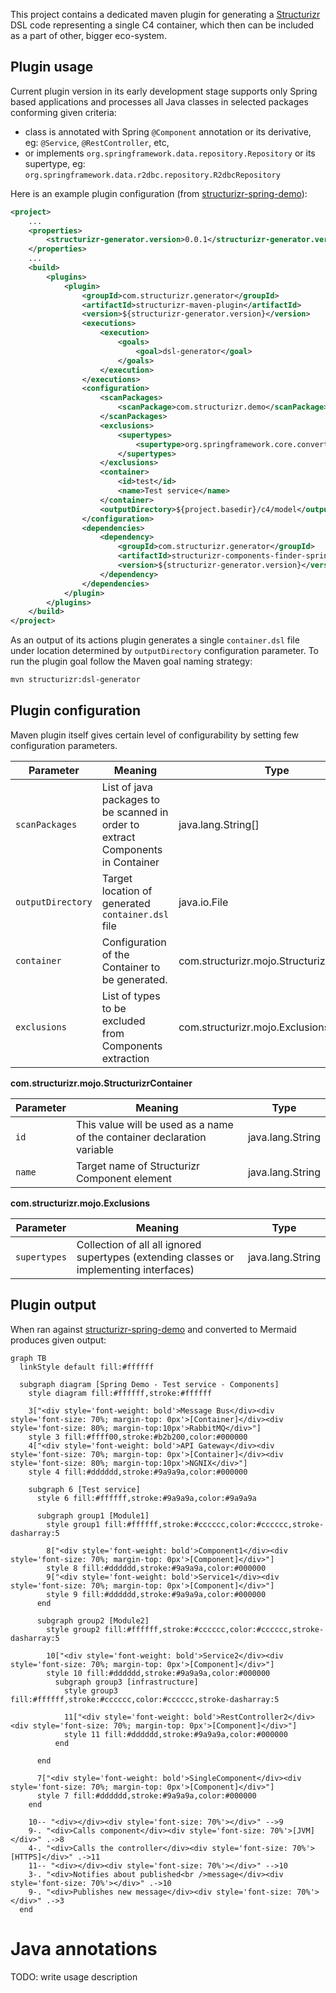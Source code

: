 This project contains a dedicated maven plugin for generating a [Structurizr](https://structurizr.com/) DSL code representing a single C4 container,
which then can be included as a part of other, bigger eco-system.

## Plugin usage
Current plugin version in its early development stage supports only Spring based applications and processes
all Java classes in selected packages conforming given criteria:

- class is annotated with Spring `@Component` annotation or its derivative, eg: `@Service`, `@RestController`, etc,
- or implements `org.springframework.data.repository.Repository` or its supertype, eg: `org.springframework.data.r2dbc.repository.R2dbcRepository`

Here is an example plugin configuration (from [structurizr-spring-demo](structurizr-spring-demo)):
```xml
<project>
    ...
    <properties>
        <structurizr-generator.version>0.0.1</structurizr-generator.version>
    </properties>
    ...
    <build>
        <plugins>
            <plugin>
                <groupId>com.structurizr.generator</groupId>
                <artifactId>structurizr-maven-plugin</artifactId>
                <version>${structurizr-generator.version}</version>
                <executions>
                    <execution>
                        <goals>
                            <goal>dsl-generator</goal>
                        </goals>
                    </execution>
                </executions>
                <configuration>
                    <scanPackages>
                        <scanPackage>com.structurizr.demo</scanPackage>
                    </scanPackages>
                    <exclusions>
                        <supertypes>
                            <supertype>org.springframework.core.convert.converter.Converter</supertype>
                        </supertypes>
                    </exclusions>
                    <container>
                        <id>test</id>
                        <name>Test service</name>
                    </container>
                    <outputDirectory>${project.basedir}/c4/model</outputDirectory>
                </configuration>
                <dependencies>
                    <dependency>
                        <groupId>com.structurizr.generator</groupId>
                        <artifactId>structurizr-components-finder-spring</artifactId>
                        <version>${structurizr-generator.version}</version>
                    </dependency>
                </dependencies>
            </plugin>
        </plugins>
    </build>
</project>
```
As an output of its actions plugin generates a single `container.dsl` file under location determined by
`outputDirectory` configuration parameter. To run the plugin goal follow the Maven goal naming strategy:
```bash
mvn structurizr:dsl-generator
```

## Plugin configuration
Maven plugin itself gives certain level of configurability by setting few configuration parameters.

| Parameter         | Meaning                                                                         | Type                                      |
|-------------------|---------------------------------------------------------------------------------|-------------------------------------------|
| `scanPackages`    | List of java packages to be scanned in order to extract Components in Container | java.lang.String[]                        |
| `outputDirectory` | Target location of generated `container.dsl` file                               | java.io.File                              |
| `container`       | Configuration of the Container to be generated.                                 | com.structurizr.mojo.StructurizrContainer |
| `exclusions`      | List of types to be excluded from Components extraction                         | com.structurizr.mojo.Exclusions           |

**com.structurizr.mojo.StructurizrContainer**

| Parameter | Meaning                                                                 | Type             |
|-----------|-------------------------------------------------------------------------|------------------|
| `id`      | This value will be used as a name of the container declaration variable | java.lang.String |
| `name`    | Target name of Structurizr Component element                            | java.lang.String |

**com.structurizr.mojo.Exclusions**

| Parameter    | Meaning                                                                                 | Type             |
|--------------|-----------------------------------------------------------------------------------------|------------------|
| `supertypes` | Collection of all all ignored supertypes (extending classes or implementing interfaces) | java.lang.String |

## Plugin output
When ran against [structurizr-spring-demo](structurizr-spring-demo) and converted to Mermaid produces given output:

```mermaid
graph TB
  linkStyle default fill:#ffffff

  subgraph diagram [Spring Demo - Test service - Components]
    style diagram fill:#ffffff,stroke:#ffffff

    3["<div style='font-weight: bold'>Message Bus</div><div style='font-size: 70%; margin-top: 0px'>[Container]</div><div style='font-size: 80%; margin-top:10px'>RabbitMQ</div>"]
    style 3 fill:#ffff00,stroke:#b2b200,color:#000000
    4["<div style='font-weight: bold'>API Gateway</div><div style='font-size: 70%; margin-top: 0px'>[Container]</div><div style='font-size: 80%; margin-top:10px'>NGNIX</div>"]
    style 4 fill:#dddddd,stroke:#9a9a9a,color:#000000

    subgraph 6 [Test service]
      style 6 fill:#ffffff,stroke:#9a9a9a,color:#9a9a9a

      subgraph group1 [Module1]
        style group1 fill:#ffffff,stroke:#cccccc,color:#cccccc,stroke-dasharray:5

        8["<div style='font-weight: bold'>Component1</div><div style='font-size: 70%; margin-top: 0px'>[Component]</div>"]
        style 8 fill:#dddddd,stroke:#9a9a9a,color:#000000
        9["<div style='font-weight: bold'>Service1</div><div style='font-size: 70%; margin-top: 0px'>[Component]</div>"]
        style 9 fill:#dddddd,stroke:#9a9a9a,color:#000000
      end

      subgraph group2 [Module2]
        style group2 fill:#ffffff,stroke:#cccccc,color:#cccccc,stroke-dasharray:5

        10["<div style='font-weight: bold'>Service2</div><div style='font-size: 70%; margin-top: 0px'>[Component]</div>"]
        style 10 fill:#dddddd,stroke:#9a9a9a,color:#000000
          subgraph group3 [infrastructure]
            style group3 fill:#ffffff,stroke:#cccccc,color:#cccccc,stroke-dasharray:5

            11["<div style='font-weight: bold'>RestController2</div><div style='font-size: 70%; margin-top: 0px'>[Component]</div>"]
            style 11 fill:#dddddd,stroke:#9a9a9a,color:#000000
          end

      end

      7["<div style='font-weight: bold'>SingleComponent</div><div style='font-size: 70%; margin-top: 0px'>[Component]</div>"]
      style 7 fill:#dddddd,stroke:#9a9a9a,color:#000000
    end

    10-- "<div></div><div style='font-size: 70%'></div>" -->9
    9-. "<div>Calls component</div><div style='font-size: 70%'>[JVM]</div>" .->8
    4-. "<div>Calls the controller</div><div style='font-size: 70%'>[HTTPS]</div>" .->11
    11-- "<div></div><div style='font-size: 70%'></div>" -->10
    3-. "<div>Notifies about published<br />message</div><div style='font-size: 70%'></div>" .->10
    9-. "<div>Publishes new message</div><div style='font-size: 70%'></div>" .->3
  end
```

# Java annotations
TODO: write usage description